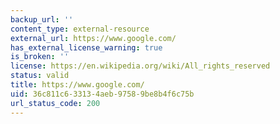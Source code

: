 ```yaml
---
backup_url: ''
content_type: external-resource
external_url: https://www.google.com/
has_external_license_warning: true
is_broken: ''
license: https://en.wikipedia.org/wiki/All_rights_reserved
status: valid
title: https://www.google.com/
uid: 36c811c6-3313-4aeb-9758-9be8b4f6c75b
url_status_code: 200
---
```

